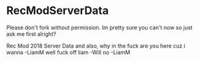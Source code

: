 # RecModServerData
Please don't fork without permission.
Im pretty sure you can't now so just ask me first alright?

Rec Mod 2018 Server Data
and also, why in the fuck are you here
cuz i wanna -LiamM
 well fuck off liam -Will
no -LiamM
